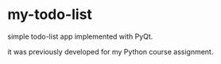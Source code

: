 # my-todo-list
simple todo-list app implemented with PyQt.

it was previously developed for my Python course assignment.
